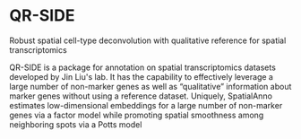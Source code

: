 # QR-SIDE
Robust spatial cell-type deconvolution with qualitative reference for spatial transcriptomics

QR-SIDE is a package for annotation on spatial transcriptomics datasets developed by Jin Liu's lab. It has the capability to effectively leverage a large number of non-marker genes as well as “qualitative” information about marker genes without using a reference dataset. Uniquely, SpatialAnno estimates low-dimensional embeddings for a large number of non-marker genes via a factor model while promoting spatial smoothness among neighboring spots via a Potts model
